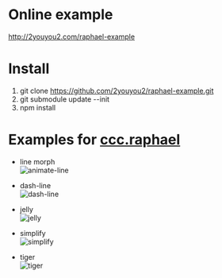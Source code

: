 
# Online example
http://2youyou2.com/raphael-example

# Install

1. git clone https://github.com/2youyou2/raphael-example.git
2. git submodule update --init
3. npm install


# Examples for [ccc.raphael](https://github.com/2youyou2/ccc.raphael)

- line morph   
![animate-line](https://github.com/2youyou2/raphael-example/blob/master/screenshots/animate-line.gif?raw=true)

- dash-line   
![dash-line](https://github.com/2youyou2/raphael-example/blob/master/screenshots/dash-line.gif?raw=true)

- jelly   
![jelly](https://github.com/2youyou2/raphael-example/blob/master/screenshots/jelly.gif?raw=true)

- simplify   
![simplify](https://github.com/2youyou2/raphael-example/blob/master/screenshots/simplify.gif?raw=true)

- tiger   
![tiger](https://github.com/2youyou2/raphael-example/blob/master/screenshots/tiger.png?raw=true)

